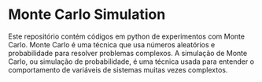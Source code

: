 # Monte Carlo Simulation

Este repositório contém códigos em python de experimentos com Monte Carlo.
Monte Carlo é uma técnica que usa números aleatórios e probabilidade para resolver problemas complexos.
A simulação de Monte Carlo, ou simulação de probabilidade, é uma técnica usada para entender o comportamento de variáveis de sistemas muitas vezes complextos.
